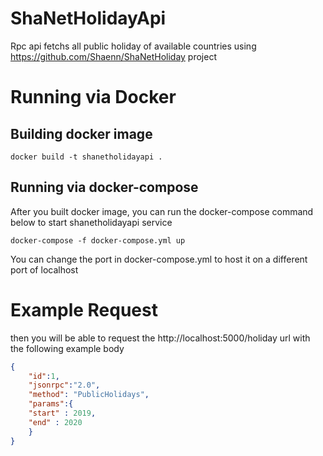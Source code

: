 # ShaNetHolidayApi
Rpc api fetchs all public holiday of available countries using https://github.com/Shaenn/ShaNetHoliday project

# Running via Docker

## Building docker image
```
docker build -t shanetholidayapi .
```
## Running via docker-compose
After you built docker image, you can run the docker-compose command below to start shanetholidayapi service
```
docker-compose -f docker-compose.yml up
```
You can change the port in docker-compose.yml to host it on a different port of localhost

# Example Request
then you will be able to request the http://localhost:5000/holiday url with the following example body 

```json
{
    "id":1,
    "jsonrpc":"2.0",
    "method": "PublicHolidays",
    "params":{
	"start" : 2019,
	"end" : 2020
    }
}
```
